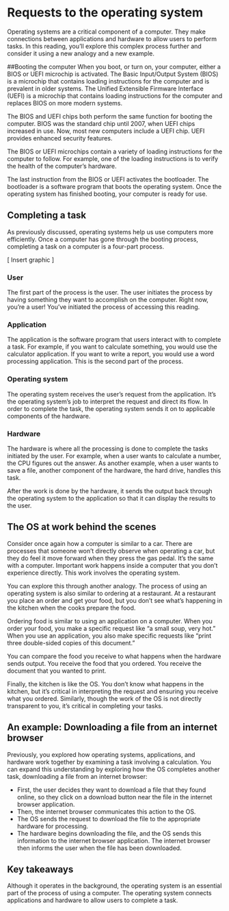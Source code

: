 # Requests to the operating system
Operating systems are a critical component of a computer. They make connections between applications and hardware to allow users to perform tasks. In this reading, you’ll explore this complex process further and consider it using a new analogy and a new example.

##Booting the computer
When you boot, or turn on, your computer, either a BIOS or UEFI microchip is activated. The Basic Input/Output System (BIOS) is a microchip that contains loading instructions for the computer and is prevalent in older systems. The Unified Extensible Firmware Interface (UEFI) is a microchip that contains loading instructions for the computer and replaces BIOS on more modern systems.

The BIOS and UEFI chips both perform the same function for booting the computer. BIOS was the standard chip until 2007, when UEFI chips increased in use. Now, most new computers include a UEFI chip. UEFI provides enhanced security features.

The BIOS or UEFI microchips contain a variety of loading instructions for the computer to follow. For example, one of the loading instructions is to verify the health of the computer’s hardware.

The last instruction from the BIOS or UEFI activates the bootloader. The bootloader is a software program that boots the operating system. Once the operating system has finished booting, your computer is ready for use.

## Completing a task

As previously discussed, operating systems help us use computers more efficiently. Once a computer has gone through the booting process, completing a task on a computer is a four-part process.

[ Insert graphic ]

### User

The first part of the process is the user. The user initiates the process by having something they want to accomplish on the computer. Right now, you’re a user!  You’ve initiated the process of accessing this reading.

### Application

The application is the software program that users interact with to complete a task. For example, if you want to calculate something, you would use the calculator application. If you want to write a report, you would use a word processing application. This is the second part of the process.

### Operating system

The operating system receives the user’s request from the application. It’s the operating system’s job to interpret the request and direct its flow. In order to complete the task, the operating system sends it on to applicable components of the hardware. 

### Hardware

The hardware is where all the processing is done to complete the tasks initiated by the user. For example, when a user wants to calculate a number, the CPU figures out the answer. As another example, when a user wants to save a file, another component of the hardware, the hard drive, handles this task. 

After the work is done by the hardware, it sends the output back through the operating system to the application so that it can display the results to the user.

## The OS at work behind the scenes

Consider once again how a computer is similar to a car. There are processes that someone won’t directly observe when operating a car, but they do feel it move forward when they press the gas pedal. It’s the same with a computer. Important work happens inside a computer that you don’t experience directly. This work involves the operating system.

You can explore this through another analogy. The process of using an operating system is also similar to ordering at a restaurant. At a restaurant you place an order and get your food, but you don’t see what’s happening in the kitchen when the cooks prepare the food.

Ordering food is similar to using an application on a computer. When you order your food, you make a specific request like “a small soup, very hot.” When you use an application, you also make specific requests like “print three double-sided copies of this document.” 

You can compare the food you receive to what happens when the hardware sends output. You receive the food that you ordered. You receive the document that you wanted to print. 

Finally, the kitchen is like the OS. You don’t know what happens in the kitchen, but it’s critical in interpreting the request and ensuring you receive what you ordered. Similarly, though the work of the OS is not directly transparent to you, it’s critical in completing your tasks.

## An example: Downloading a file from an internet browser

Previously, you explored how operating systems, applications, and hardware work together by  examining a task involving a calculation. You can expand this understanding by exploring how the OS completes another task, downloading a file from an internet browser: 

- First, the user decides they want to download a file that they found online, so they click on a download button near the file in the internet browser application.
- Then, the internet browser communicates this action to the OS.
- The OS sends the request to download the file to the appropriate hardware for processing.
- The hardware begins downloading the file, and the OS sends this information to the internet browser application. The internet browser then informs the user when the file has been downloaded.

## Key takeaways

Although it operates in the background, the operating system is an essential part of the process of using a computer. The operating system connects applications and hardware to allow users to complete a task.
